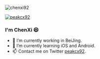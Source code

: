 <p align="left">
 <img src="https://komarev.com/ghpvc/?username=chenxi92&label=Profile%20views&color=0e75b6&style=flat"
                     alt="chenxi92"/>
 </p>
       
<p align="left">
<a href="https://twitter.com/peakcx92" target="blank"><img
        src="https://img.shields.io/twitter/follow/peakcx92?logo=twitter&style=for-the-badge" alt="peakcx92"/></a>
</p>

### I'm ChenXi 😄

- 🔭 I’m currently working in BeiJing.
- 🌱 I’m currently learning iOS and Android.
- 📫 Contact me on Twitter [peakcx92](https://twitter.com/peakcx92).


<!--
**chenxi92/chenxi92** is a ✨ _special_ ✨ repository because its `README.md` (this file) appears on your GitHub profile.

Here are some ideas to get you started:

- 🔭 I’m currently working on ...
- 🌱 I’m currently learning ...
- 👯 I’m looking to collaborate on ...
- 🤔 I’m looking for help with ...
- 💬 Ask me about ...
- 📫 How to reach me: ...
- 😄 Pronouns: ...
- ⚡ Fun fact: ...
-->
